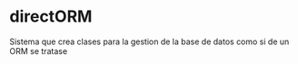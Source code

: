 directORM
=========

Sistema que crea clases para la gestion de la base de datos como si de un ORM se tratase
